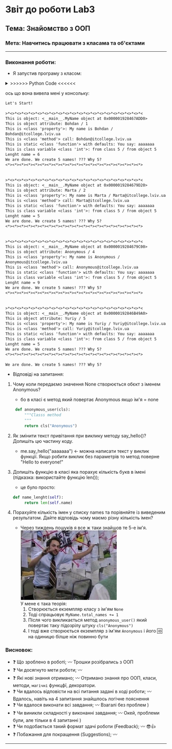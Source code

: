 # Звіт до роботи Lab3

## Тема: Знайомство з ООП

### Мета: Навчитись працювати з класама та об'єктами

---

### Виконання роботи:

- Я запустив програму з класом:

<details><summary> >>>>>> Python Code <<<<<< </summary>
### Перша програма на ООП

```python
class MyName:
    """Опис класу / Документація
    """
    total_names = 0  # Class Variable

    def __init__(self, name=None) -> None:
        # Class attributes / Instance variables
        self.name = name if name is not None else self.anonymous_user().name
        MyName.total_names += 1  # modify class variable
        self.my_id = self.total_names

    @property
    def whoami(self):
        """Class property
        return: повертаємо імя
        """
        return f"My name is {self.name}"

    @property
    def my_email(self) -> str:
        """Class property
        return: повертаємо емейл
        """
        return self.create_email()

    def create_email(self) -> str:
        """Instance method
        """
        return f"{self.name}@itcollege.lviv.ua"

    @classmethod
    def anonymous_user(cls):
        """Classs method
        """
        return cls("Anonymous")

    @staticmethod
    def say_hello(message="Hello to everyone!"):
        """Static method
        """
        return f"You say: {message}"

    def name_length(self):
        return len(self.name)


print("Let's Start!")

names = ("Bohdan", "Marta", None, "Yuriy")
all_names = {name: MyName(name) for name in names}

for name, me in all_names.items():
    print(f"""\n{">*<"*20}
This is object: {me}
This is object attribute: {me.name} / {me.my_id}
This is {type(MyName.whoami)}: {me.whoami} / {me.my_email}
This is {type(me.create_email)} call: {me.create_email()}
This is static {type(MyName.say_hello)} with defaults: {me.say_hello("aaaaaaa")}
This is class variable {type(MyName.total_names)}: from class {MyName.total_names} / from object {me.total_names}
Lenght name = {me.name_length()}
We are done. We create {me.total_names} names! ??? Why {MyName.total_names}?
{"<*>"*20}
""")

print(
    f"We are done. We create {me.total_names} names! ??? Why {MyName.total_names}?")


```

</details>

ось що вона вивела мені у консольку:

```
Let's Start!

>*<>*<>*<>*<>*<>*<>*<>*<>*<>*<>*<>*<>*<>*<>*<>*<>*<>*<>*<>*<
This is object: <__main__.MyName object at 0x000001928467ADD0>
This is object attribute: Bohdan / 1
This is <class 'property'>: My name is Bohdan / Bohdan@itcollege.lviv.ua
This is <class 'method'> call: Bohdan@itcollege.lviv.ua
This is static <class 'function'> with defaults: You say: aaaaaaa
This is class variable <class 'int'>: from class 5 / from object 5
Lenght name = 6
We are done. We create 5 names! ??? Why 5?
<*><*><*><*><*><*><*><*><*><*><*><*><*><*><*><*><*><*><*><*>


>*<>*<>*<>*<>*<>*<>*<>*<>*<>*<>*<>*<>*<>*<>*<>*<>*<>*<>*<>*<
This is object: <__main__.MyName object at 0x0000019284679D20>
This is object attribute: Marta / 2
This is <class 'property'>: My name is Marta / Marta@itcollege.lviv.ua
This is <class 'method'> call: Marta@itcollege.lviv.ua
This is static <class 'function'> with defaults: You say: aaaaaaa
This is class variable <class 'int'>: from class 5 / from object 5
Lenght name = 5
We are done. We create 5 names! ??? Why 5?
<*><*><*><*><*><*><*><*><*><*><*><*><*><*><*><*><*><*><*><*>


>*<>*<>*<>*<>*<>*<>*<>*<>*<>*<>*<>*<>*<>*<>*<>*<>*<>*<>*<>*<
This is object: <__main__.MyName object at 0x0000019284679C00>
This is object attribute: Anonymous / 4
This is <class 'property'>: My name is Anonymous / Anonymous@itcollege.lviv.ua
This is <class 'method'> call: Anonymous@itcollege.lviv.ua
This is static <class 'function'> with defaults: You say: aaaaaaa
This is class variable <class 'int'>: from class 5 / from object 5
Lenght name = 9
We are done. We create 5 names! ??? Why 5?
<*><*><*><*><*><*><*><*><*><*><*><*><*><*><*><*><*><*><*><*>


>*<>*<>*<>*<>*<>*<>*<>*<>*<>*<>*<>*<>*<>*<>*<>*<>*<>*<>*<>*<
This is object: <__main__.MyName object at 0x00000192846B49A0>
This is object attribute: Yuriy / 5
This is <class 'property'>: My name is Yuriy / Yuriy@itcollege.lviv.ua
This is <class 'method'> call: Yuriy@itcollege.lviv.ua
This is static <class 'function'> with defaults: You say: aaaaaaa
This is class variable <class 'int'>: from class 5 / from object 5
Lenght name = 5
We are done. We create 5 names! ??? Why 5?
<*><*><*><*><*><*><*><*><*><*><*><*><*><*><*><*><*><*><*><*>

We are done. We create 5 names! ??? Why 5?
```

- Відповіді на запитання:

1. Чому коли передаємо значення None створюється обєкт з іменем Anonymous?

   - бо в класі є метод який повертає Anonymous якщо ім'я = none

   ```py
    def anonymous_user(cls):
        """Classs method
        """
        return cls("Anonymous")
   ```

2. Як змінити текст привітання при виклику методу say_hello()? Допишіть цю частину коду.

   - me.say_hello("aaaaaaa") <- можна написати текст у виклик функції. Якщо робити виклик без параметрів то метод поверне "Hello to everyone!"

3. Допишіть функцію в класі яка порахує кількість букв в імені (підказка: використайте функцію len());

   - це було просто:

   ```py
   def name_lenght(self):
        return len(self.name)
   ```

4. Порахуйте кількість імен у списку names та порівняйте із виведеним результатом. Дайте відповідь чому маємо різну кількість імен?

   - Через тиждень пошуків я все ж таки знайшов те 5-е ім'я.<br>
     ![alt text](https://github.com/Yuriy-Lapin/OOP/raw/main/Lab3/pictures/1.png "F")<br>
     У мене є така теорія:<br>
     1. Створюється екземпляр класу з ім'ям `None`
     1. Тоді спрацьовує `MyName.total_names += 1`
     1. Після чого викликається метод `anonymous_user()` який повертає таку підозрілу штуку `cls("Anonymous")`
     1. І тоді вже створюється екземпляр з ім'ям `Anonymous` і його :id: на одиницю білше ніж повинно бути

### Висновок:

- :question: Що зроблено в роботі; :wavy_dash: Трошки розібрались з ООП
- :question: Чи досягнуто мети роботи; :wavy_dash:
- :question: Які нові знання отримано; :wavy_dash: Отримано знання про ООП, класи, методи, `магічні` функцфї, декоратори.
- :question: Чи вдалось відповісти на всі питання задані в ході роботи; :wavy_dash: Вдалось, навіть на 4 запитання знайшлось логічне пояснення
- :question: Чи вдалося виконати всі завдання; :wavy_dash: Взагалі без проблем )
- :question: Чи виникли складності у виконанні завдання; :wavy_dash: Окей, проблеми були, але тільки в 4 запитанні )
- :question: Чи подобається такий формат здачі роботи (Feedback); :wavy_dash: :sunglasses::+1:
- :question: Побажання для покращення (Suggestions); :wavy_dash:

---
